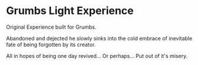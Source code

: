 # Grumbs Light Experience

Original Experience built for Grumbs.

Abandoned and dejected he slowly sinks into the cold embrace of inevitable fate of being forgotten by its creator.

All in hopes of being one day revived...
Or perhaps...
Put out of it's misery.